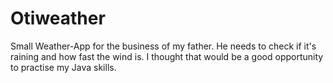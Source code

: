 # Otiweather
Small Weather-App for the business of my father. He needs to check if it's raining and how fast the wind is. I thought that would be a good opportunity to practise my Java skills.
